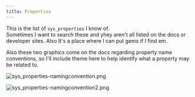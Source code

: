 ```yaml
---
title: Properties
---
```


 This is the list of `sys_properties` I know of.\
 Sometimes I want to search these and yhey aren't all listed on the docs
 or developer sites. Also It's a place where I can put gems if I find em.
  
 Also these two graphics come on the docs regarding property name
 conventions, so I'll include theme here to help identify what a property
 may be related to.
  
 ![sys_properties-namingconvention.png](/uploads/sys_properties-namingconvention.png)
  
 ![sys_properties-namingconvention2.png](/uploads/sys_properties-namingconvention2.png)  
